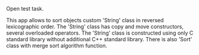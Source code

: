 Open test task.

This app allows to sort objects custom 'String' class in reversed lexicographic order.
The 'String' class has copy and move constructors, several overloaded operators.
The 'String' class is constructed using only C standard library without additional C++ standard library.
There is also 'Sort' class with merge sort algorithm function.

